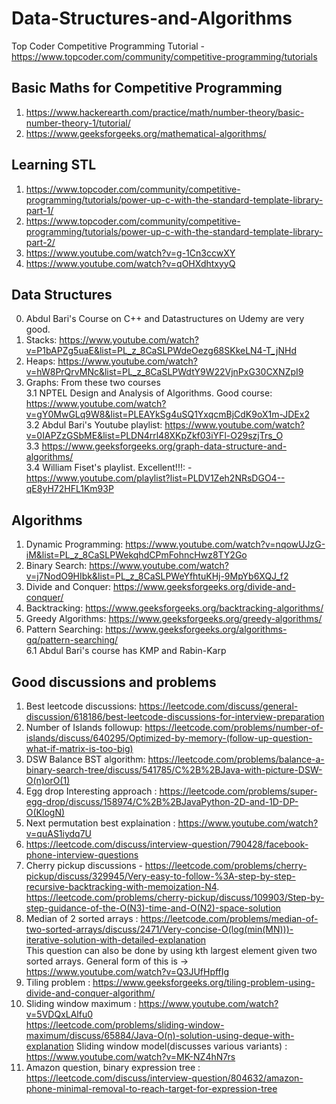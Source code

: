 # Data-Structures-and-Algorithms
Top Coder Competitive Programming Tutorial - https://www.topcoder.com/community/competitive-programming/tutorials

## Basic Maths for Competitive Programming
1. https://www.hackerearth.com/practice/math/number-theory/basic-number-theory-1/tutorial/
2. https://www.geeksforgeeks.org/mathematical-algorithms/
## Learning STL
1. https://www.topcoder.com/community/competitive-programming/tutorials/power-up-c-with-the-standard-template-library-part-1/
2. https://www.topcoder.com/community/competitive-programming/tutorials/power-up-c-with-the-standard-template-library-part-2/
3. https://www.youtube.com/watch?v=g-1Cn3ccwXY
4. https://www.youtube.com/watch?v=qOHXdhtxyyQ
## Data Structures
0. Abdul Bari's Course on C++ and Datastructures on Udemy are very good.
1. Stacks: https://www.youtube.com/watch?v=P1bAPZg5uaE&list=PL_z_8CaSLPWdeOezg68SKkeLN4-T_jNHd
2. Heaps: https://www.youtube.com/watch?v=hW8PrQrvMNc&list=PL_z_8CaSLPWdtY9W22VjnPxG30CXNZpI9
3. Graphs: From these two courses<br>
  3.1 NPTEL Design and Analysis of Algorithms. Good course: https://www.youtube.com/watch?v=gY0MwGLq9W8&list=PLEAYkSg4uSQ1YxqcmBjCdK9oX1m-JDEx2 <br>
  3.2 Abdul Bari's Youtube playlist: https://www.youtube.com/watch?v=0IAPZzGSbME&list=PLDN4rrl48XKpZkf03iYFl-O29szjTrs_O <br>
  3.3 https://www.geeksforgeeks.org/graph-data-structure-and-algorithms/<br>
  3.4 William Fiset's playlist. Excellent!!!: - https://www.youtube.com/playlist?list=PLDV1Zeh2NRsDGO4--qE8yH72HFL1Km93P <br>
  
## Algorithms
1. Dynamic Programming: https://www.youtube.com/watch?v=nqowUJzG-iM&list=PL_z_8CaSLPWekqhdCPmFohncHwz8TY2Go <br>
2. Binary Search: https://www.youtube.com/watch?v=j7NodO9HIbk&list=PL_z_8CaSLPWeYfhtuKHj-9MpYb6XQJ_f2 <br>
3. Divide and Conquer: https://www.geeksforgeeks.org/divide-and-conquer/ <br>
4. Backtracking: https://www.geeksforgeeks.org/backtracking-algorithms/ <br>
5. Greedy Algorithms: https://www.geeksforgeeks.org/greedy-algorithms/ <br>
6. Pattern Searching: https://www.geeksforgeeks.org/algorithms-gq/pattern-searching/<br>
  6.1 Abdul Bari's course has KMP and Rabin-Karp <br>

## Good discussions and problems
1. Best leetcode discussions: https://leetcode.com/discuss/general-discussion/618186/best-leetcode-discussions-for-interview-preparation <br>
2. Number of Islands followup: https://leetcode.com/problems/number-of-islands/discuss/640295/Optimized-by-memory-(follow-up-question-what-if-matrix-is-too-big)
3. DSW Balance BST algorithm: https://leetcode.com/problems/balance-a-binary-search-tree/discuss/541785/C%2B%2BJava-with-picture-DSW-O(n)orO(1)
4. Egg drop Interesting approach : https://leetcode.com/problems/super-egg-drop/discuss/158974/C%2B%2BJavaPython-2D-and-1D-DP-O(KlogN)
5. Next permutation best explaination : https://www.youtube.com/watch?v=quAS1iydq7U
6. https://leetcode.com/discuss/interview-question/790428/facebook-phone-interview-questions
7. Cherry pickup discussions - https://leetcode.com/problems/cherry-pickup/discuss/329945/Very-easy-to-follow-%3A-step-by-step-recursive-backtracking-with-memoization-N4.
https://leetcode.com/problems/cherry-pickup/discuss/109903/Step-by-step-guidance-of-the-O(N3)-time-and-O(N2)-space-solution
8. Median of 2 sorted arrays : https://leetcode.com/problems/median-of-two-sorted-arrays/discuss/2471/Very-concise-O(log(min(MN)))-iterative-solution-with-detailed-explanation <br>
This question can also be done by using kth largest element given two sorted arrays. General form of this is -> https://www.youtube.com/watch?v=Q3JUfHpffIg
9. Tiling problem : https://www.geeksforgeeks.org/tiling-problem-using-divide-and-conquer-algorithm/
10. Sliding window maximum : https://www.youtube.com/watch?v=5VDQxLAlfu0 <br>
https://leetcode.com/problems/sliding-window-maximum/discuss/65884/Java-O(n)-solution-using-deque-with-explanation
Sliding window model(discusses various variants) : https://www.youtube.com/watch?v=MK-NZ4hN7rs
11. Amazon question, binary expression tree : https://leetcode.com/discuss/interview-question/804632/amazon-phone-minimal-removal-to-reach-target-for-expression-tree
